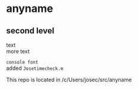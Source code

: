 # anyname
## second level
text  
more text


`console font`  
added `Josetimecheck.m`

This repo is located in /c/Users/josec/src/anyname
